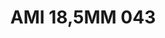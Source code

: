 ---
title: AMI 18,5MM 043
date: 
draft: false

# descripcion
description : Anillo de plata 925 y microcubics.

materials: Plata 925

color: 

dimensions: 18,5 mm diámetro

code: 05-28-1210

type: "Anillos"

categories: []

price: $10.400,00

price_eftvo: $8.840,00

# Images
# first image will be shown in the product page
images:
  # - image: "images/path_to_image"
  # La ubicacion de las imagenes es imagenes/Anillos/Anillos.Microcubic/05-28-1210-ami-18,5mm-043
  - image: "./images/anillos/microcubic/05-28-1210-ami-18,5mm-043.jpg"
---